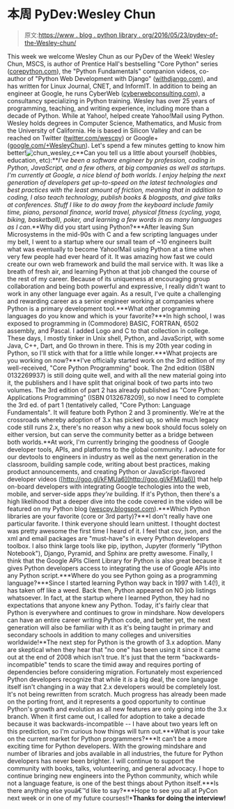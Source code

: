 # 本周 PyDev:Wesley Chun

> 原文:[https://www . blog . python library . org/2016/05/23/pydev-of-the-Wesley-chun/](https://www.blog.pythonlibrary.org/2016/05/23/pydev-of-the-week-wesley-chun/)

This week we welcome Wesley Chun as our PyDev of the Week! Wesley Chun, MSCS, is author of Prentice Hall's bestselling "Core Python" series ([corepython.com](http://corepython.com/)), the "Python Fundamentals" companion videos, co-author of "Python Web Development with Django" ([withdjango.com](http://withdjango.com/)), and has written for Linux Journal, CNET, and InformIT. In addition to being an engineer at Google, he runs CyberWeb ([cyberwebconsulting.com](http://cyberwebconsulting.com/)), a consultancy specializing in Python training. Wesley has over 25 years of programming, teaching, and writing experience, including more than a decade of Python. While at Yahoo!, helped create Yahoo!Mail using Python. Wesley holds degrees in Computer Science, Mathematics, and Music from the University of California. He is based in Silicon Valley and can be reached on Twitter ([twitter.com/wescpy](http://twitter.com/wescpy)) or Google+ ([google.com/+WesleyChun](http://google.com/+WesleyChun)). Let's spend a few minutes getting to know him better!![chun_wesley_c](../Images/66fc4a0331ce3765430faf297f9d1f3b.png)**Can you tell us a little about yourself (hobbies, education, etc):***I've been a software engineer by profession, coding in Python, JavaScript, and a few others, at big companies as well as startups. I'm currently at Google, a nice blend of both worlds. I enjoy helping the next generation of developers get up-to-speed on the latest technologies and best practices with the least amount of friction, meaning that in addition to coding, I also teach technology, publish books & blogposts, and give talks at conferences. Stuff I like to do away from the keyboard include family time, piano, personal finance, world travel, physical fitness (cycling, yoga, biking, basketball), poker, and learning a few words in as many languages as I can*.**Why did you start using Python?***After leaving Sun Microsystems in the mid-90s with C and a few scripting languages under my belt, I went to a startup where our small team of ~10 engineers built what was eventually to become Yahoo!Mail using Python at a time when very few people had ever heard of it. It was amazing how fast we could create our own web framework and build the mail service with. It was like a breath of fresh air, and learning Python at that job changed the course of the rest of my career. Because of its uniqueness at encouraging group collaboration and being both powerful and expressive, I really didn't want to work in any other language ever again. As a result, I've quite a challenging and rewarding career as a senior engineer working at companies where Python is a primary development tool.***What other programming languages do you know and which is your favorite?***In high school, I was exposed to programming in (Commodore) BASIC, FORTRAN, 6502 assembly, and Pascal. I added Logo and C to that collection in college. These days, I mostly tinker in Unix shell, Python, and JavaScript, with some Java, C++, Dart, and Go thrown in there. This is my 20th year coding in Python, so I'll stick with that for a little while longer.***What projects are you working on now?***I've officially started work on the 3rd edition of my well-received, "Core Python Programming" book. The 2nd edition (ISBN 0132269937) is still doing quite well, and with all the new material going into it, the publishers and I have split that original book of two parts into two volumes. The 3rd edition of part 2 has already published as "Core Python: Applications Programming" (ISBN 0132678209), so now I need to complete the 3rd ed. of part 1 (tentatively called, "Core Python: Language Fundamentals". It will feature both Python 2 and 3 prominently. We're at the crossroads whereby adoption of 3.x has picked up, so while much legacy code still runs 2.x, there's no reason why a new book should focus solely on either version, but can serve the community better as a bridge between both worlds.**At work, I'm currently bringing the goodness of Google developer tools, APIs, and platforms to the global community. I advocate for our devtools to engineers in industry as well as the next generation in the classroom, building sample code, writing about best practices, making product announcements, and creating Python or JavaScript-flavored developer videos ([http://goo.gl/kFMUa6](http://goo.gl/kFMUa6)) that help on-board developers with integrating Google techologies into the web, mobile, and server-side apps *they're* building. If it's Python, then there's a high likelihood that a deeper dive into the code covered in the video will be featured on my Python blog ([wescpy.blogspot.com](http://wescpy.blogspot.com/)).***Which Python libraries are your favorite (core or 3rd party)?***I don't really have one particular favorite. I think everyone should learn unittest. I thought doctest was pretty awesome the first time I heard of it. I feel that csv, json, and the xml and email packages are "must-have"s in every Python developers toolbox. I also think large tools like pip, ipython, Jupyter (formerly "IPython Notebook"), Django, Pyramid, and Sphinx are pretty awesome. Finally, I think that the Google APIs Client Library for Python is also great because it gives Python developers access to integrating the use of Google APIs into any Python script.***Where do you see Python going as a programming language?***Since I started learning Python way back in 1997 with 1.4(!), it has taken off like a weed. Back then, Python appeared on NO job listings whatsoever. In fact, at the startup where I learned Python, they had no expectations that anyone knew any Python. Today, it's fairly clear that Python is everywhere and continues to grow in mindshare. Now developers can have an entire career writing Python code, and better yet, the next generation will also be familiar with it as it's being taught in primary and secondary schools in addition to many colleges and universities worldwide!**The next step for Python is the growth of 3.x adoption. Many are skeptical when they hear that "no one" has been using it since it came out at the end of 2008 which isn't true. It's just that the term "backwards-incompatible" tends to scare the timid away and requires porting of dependencies before considering migration. Fortunately most experienced Python developers recognize that while it *is* a big deal, the core language itself isn't changing in a way that 2.x developers would be completely lost. It's not being rewritten from scratch. Much progress has already been made on the porting front, and it represents a good opportunity to continue Python's growth and evolution as all new features are only going into the 3.x branch. When it first came out, I called for adoption to take a decade because it was backwards-incompatible -- I have about two years left on this prediction, so I'm curious how things will turn out.***What is your take on the current market for Python programmers?***It can't be a more exciting time for Python developers. With the growing mindshare and number of libraries and jobs available in all industries, the future for Python developers has never been brighter. I will continue to support the community with books, talks, volunteering, and general advocacy. I hope to continue bringing new engineers into the Python community, which while not a language feature, is one of the best things about Python itself.***Is there anything else youâ€™d like to say?***Hope to see you all at PyCon next week or in one of my future courses!!***Thanks for doing the interview!**